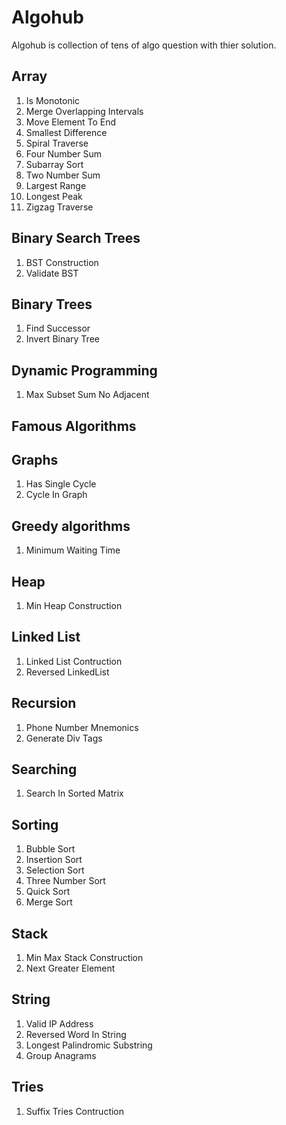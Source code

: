 # Algohub 
Algohub is collection of tens of algo question with thier solution. 

## Array
1. Is Monotonic
2. Merge Overlapping Intervals
3. Move Element To End
4. Smallest Difference
5. Spiral Traverse
6. Four Number Sum
7. Subarray Sort
8. Two Number Sum
9. Largest Range
10. Longest Peak
11. Zigzag Traverse

## Binary Search Trees
1. BST Construction
2. Validate BST

## Binary Trees
1. Find Successor
2. Invert Binary Tree

## Dynamic Programming
1. Max Subset Sum No Adjacent

## Famous Algorithms

## Graphs
1. Has Single Cycle
2. Cycle In Graph

## Greedy algorithms
1. Minimum Waiting Time

## Heap
1. Min Heap Construction

## Linked List
1. Linked List Contruction
2. Reversed LinkedList

## Recursion
1. Phone Number Mnemonics
2. Generate Div Tags

## Searching
1. Search In Sorted Matrix

## Sorting
1. Bubble Sort
2. Insertion Sort
3. Selection Sort
4. Three Number Sort
5. Quick Sort
6. Merge Sort

## Stack
1. Min Max Stack Construction
2. Next Greater Element

## String
1. Valid IP Address
2. Reversed Word In String
3. Longest Palindromic Substring
4. Group Anagrams

## Tries
1. Suffix Tries Contruction
